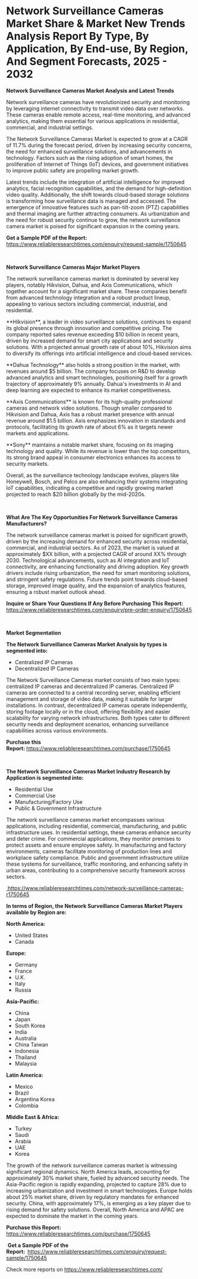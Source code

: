 <p><h1>Network Surveillance Cameras Market Share & Market New Trends Analysis Report By Type, By Application, By End-use, By Region, And Segment Forecasts, 2025 - 2032</h1></p><p><strong>Network Surveillance Cameras Market Analysis and Latest Trends</strong></p>
<p><p>Network surveillance cameras have revolutionized security and monitoring by leveraging internet connectivity to transmit video data over networks. These cameras enable remote access, real-time monitoring, and advanced analytics, making them essential for various applications in residential, commercial, and industrial settings. </p><p>The Network Surveillance Cameras Market is expected to grow at a CAGR of 11.7% during the forecast period, driven by increasing security concerns, the need for enhanced surveillance solutions, and advancements in technology. Factors such as the rising adoption of smart homes, the proliferation of Internet of Things (IoT) devices, and government initiatives to improve public safety are propelling market growth. </p><p>Latest trends include the integration of artificial intelligence for improved analytics, facial recognition capabilities, and the demand for high-definition video quality. Additionally, the shift towards cloud-based storage solutions is transforming how surveillance data is managed and accessed. The emergence of innovative features such as pan-tilt-zoom (PTZ) capabilities and thermal imaging are further attracting consumers. As urbanization and the need for robust security continue to grow, the network surveillance camera market is poised for significant expansion in the coming years.</p></p>
<p><strong>Get a Sample PDF of the Report:&nbsp;</strong> <a href="https://www.reliableresearchtimes.com/enquiry/request-sample/1750645?utm_campaign=2237&utm_medium=2&utm_source=Github&utm_content=ia&utm_term=06042025&utm_id=network-surveillance-cameras">https://www.reliableresearchtimes.com/enquiry/request-sample/1750645</a></p>
<p>&nbsp;</p>
<p><strong>Network Surveillance Cameras Major Market Players</strong></p>
<p><p>The network surveillance cameras market is dominated by several key players, notably Hikvision, Dahua, and Axis Communications, which together account for a significant market share. These companies benefit from advanced technology integration and a robust product lineup, appealing to various sectors including commercial, industrial, and residential.</p><p>**Hikvision**, a leader in video surveillance solutions, continues to expand its global presence through innovation and competitive pricing. The company reported sales revenue exceeding $10 billion in recent years, driven by increased demand for smart city applications and security solutions. With a projected annual growth rate of about 10%, Hikvision aims to diversify its offerings into artificial intelligence and cloud-based services.</p><p>**Dahua Technology** also holds a strong position in the market, with revenues around $5 billion. The company focuses on R&D to develop advanced analytics and smart technologies, positioning itself for a growth trajectory of approximately 9% annually. Dahua's investments in AI and deep learning are expected to enhance its market competitiveness.</p><p>**Axis Communications** is known for its high-quality professional cameras and network video solutions. Though smaller compared to Hikvision and Dahua, Axis has a robust market presence with annual revenue around $1.5 billion. Axis emphasizes innovation in standards and protocols, facilitating its growth rate of about 6% as it targets newer markets and applications.</p><p>**Sony** maintains a notable market share, focusing on its imaging technology and quality. While its revenue is lower than the top competitors, its strong brand appeal in consumer electronics enhances its access to security markets. </p><p>Overall, as the surveillance technology landscape evolves, players like Honeywell, Bosch, and Pelco are also enhancing their systems integrating IoT capabilities, indicating a competitive and rapidly growing market projected to reach $20 billion globally by the mid-2020s.</p></p>
<p>&nbsp;</p>
<p><strong>What Are The Key Opportunities For Network Surveillance Cameras Manufacturers?</strong></p>
<p><p>The network surveillance cameras market is poised for significant growth, driven by the increasing demand for enhanced security across residential, commercial, and industrial sectors. As of 2023, the market is valued at approximately $XX billion, with a projected CAGR of around XX% through 2030. Technological advancements, such as AI integration and IoT connectivity, are enhancing functionality and driving adoption. Key growth drivers include rising urbanization, the need for smart monitoring solutions, and stringent safety regulations. Future trends point towards cloud-based storage, improved image quality, and the expansion of analytics features, ensuring a robust market outlook ahead.</p></p>
<p><strong>Inquire or Share Your Questions If Any Before Purchasing This Report:</strong> <a href="https://www.reliableresearchtimes.com/enquiry/pre-order-enquiry/1750645?utm_campaign=2237&utm_medium=2&utm_source=Github&utm_content=ia&utm_term=06042025&utm_id=network-surveillance-cameras">https://www.reliableresearchtimes.com/enquiry/pre-order-enquiry/1750645</a></p>
<p>&nbsp;</p>
<p><strong>Market Segmentation</strong></p>
<p><strong>The Network Surveillance Cameras Market Analysis by types is segmented into:</strong></p>
<p><ul><li>Centralized IP Cameras</li><li>Decentralized IP Cameras</li></ul></p>
<p><p>The Network Surveillance Cameras market consists of two main types: centralized IP cameras and decentralized IP cameras. Centralized IP cameras are connected to a central recording server, enabling efficient management and storage of video data, making it suitable for larger installations. In contrast, decentralized IP cameras operate independently, storing footage locally or in the cloud, offering flexibility and easier scalability for varying network infrastructures. Both types cater to different security needs and deployment scenarios, enhancing surveillance capabilities across various environments.</p></p>
<p><strong>Purchase this Report:&nbsp;</strong><a href="https://www.reliableresearchtimes.com/purchase/1750645?utm_campaign=2237&utm_medium=2&utm_source=Github&utm_content=ia&utm_term=06042025&utm_id=network-surveillance-cameras">https://www.reliableresearchtimes.com/purchase/1750645</a></p>
<p>&nbsp;</p>
<p><strong>The Network Surveillance Cameras Market Industry Research by Application is segmented into:</strong></p>
<p><ul><li>Residential Use</li><li>Commercial Use</li><li>Manufacturing/Factory Use</li><li>Public & Government Infrastructure</li></ul></p>
<p><p>The network surveillance cameras market encompasses various applications, including residential, commercial, manufacturing, and public infrastructure uses. In residential settings, these cameras enhance security and deter crime. For commercial applications, they monitor premises to protect assets and ensure employee safety. In manufacturing and factory environments, cameras facilitate monitoring of production lines and workplace safety compliance. Public and government infrastructure utilize these systems for surveillance, traffic monitoring, and enhancing safety in urban areas, contributing to a comprehensive security framework across sectors.</p></p>
<p><a href="https://www.reliableresearchtimes.com/network-surveillance-cameras-r1750645?utm_campaign=2237&utm_medium=2&utm_source=Github&utm_content=ia&utm_term=06042025&utm_id=network-surveillance-cameras">&nbsp;https://www.reliableresearchtimes.com/network-surveillance-cameras-r1750645</a></p>
<p><strong>In terms of Region, the Network Surveillance Cameras Market Players available by Region are:</strong></p>
<p>
    <p> <strong> North America: </strong>
        <ul>
            <li>United States</li>
            <li>Canada</li>
        </ul>
        </p> 
    <p> <strong> Europe: </strong>
        <ul>
            <li>Germany</li>
            <li>France</li>
            <li>U.K.</li>
            <li>Italy</li>
            <li>Russia</li>
        </ul>
        </p> 
    <p> <strong> Asia-Pacific: </strong>
        <ul>
            <li>China</li>
            <li>Japan</li>
            <li>South Korea</li>
            <li>India</li>
            <li>Australia</li>
            <li>China Taiwan</li>
            <li>Indonesia</li>
            <li>Thailand</li>
            <li>Malaysia</li>
        </ul>
        </p> 
    <p> <strong> Latin America: </strong>
        <ul>
            <li>Mexico</li>
            <li>Brazil</li>
            <li>Argentina Korea</li>
            <li>Colombia</li>
        </ul>
        </p> 
    <p> <strong> Middle East & Africa: </strong>
        <ul>
            <li>Turkey</li>
            <li>Saudi</li>
            <li>Arabia</li>
            <li>UAE</li>
            <li>Korea</li>
        </ul>
    </p>
    </p>
<p><p>The growth of the network surveillance cameras market is witnessing significant regional dynamics. North America leads, accounting for approximately 30% market share, fueled by advanced security needs. The Asia-Pacific region is rapidly expanding, projected to capture 28% due to increasing urbanization and investment in smart technologies. Europe holds about 25% market share, driven by regulatory mandates for enhanced security. China, with approximately 17%, is emerging as a key player due to rising demand for safety solutions. Overall, North America and APAC are expected to dominate the market in the coming years.</p></p>
<p><strong>Purchase this Report: </strong><a href="https://www.reliableresearchtimes.com/purchase/1750645?utm_campaign=2237&utm_medium=2&utm_source=Github&utm_content=ia&utm_term=06042025&utm_id=network-surveillance-cameras">https://www.reliableresearchtimes.com/purchase/1750645</a></p>
<p>&nbsp;<strong>Get a Sample PDF of the Report:&nbsp;&nbsp;</strong><a href="https://www.reliableresearchtimes.com/enquiry/request-sample/1750645?utm_campaign=2237&utm_medium=2&utm_source=Github&utm_content=ia&utm_term=06042025&utm_id=network-surveillance-cameras">https://www.reliableresearchtimes.com/enquiry/request-sample/1750645</a></p>
<p><strong></strong></p>
<p>Check more reports on <a href="https://www.reliableresearchtimes.com/?utm_campaign=2237&utm_medium=2&utm_source=Github&utm_content=ia&utm_term=06042025&utm_id=network-surveillance-cameras">https://www.reliableresearchtimes.com/</a></p>